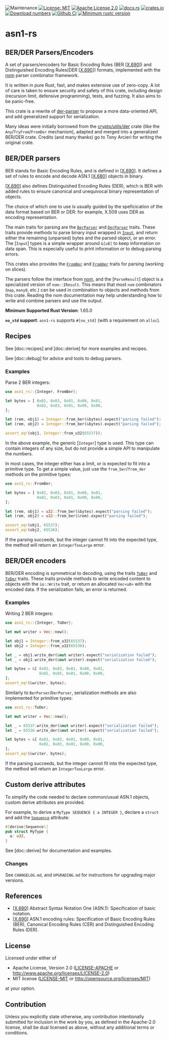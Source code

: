 ![Maintenance](https://img.shields.io/badge/maintenance-activly--developed-brightgreen.svg)
[![License: MIT](https://img.shields.io/badge/License-MIT-yellow.svg)](./LICENSE-MIT)
[![Apache License 2.0](https://img.shields.io/badge/License-Apache%202.0-blue.svg)](./LICENSE-APACHE)
[![docs.rs](https://docs.rs/asn1-rs/badge.svg)](https://docs.rs/asn1-rs)
[![crates.io](https://img.shields.io/crates/v/asn1-rs.svg)](https://crates.io/crates/asn1-rs)
[![Download numbers](https://img.shields.io/crates/d/asn1-rs.svg)](https://crates.io/crates/asn1-rs)
[![Github CI](https://github.com/rusticata/asn1-rs/workflows/Continuous%20integration/badge.svg)](https://github.com/rusticata/asn1-rs/actions)
[![Minimum rustc version](https://img.shields.io/badge/rustc-1.65.0+-lightgray.svg)](#rust-version-requirements)

# asn1-rs

<!-- cargo-rdme start -->

## BER/DER Parsers/Encoders

A set of parsers/encoders for Basic Encoding Rules (BER [[X.690]]) and Distinguished Encoding Rules(DER
[[X.690]]) formats, implemented with the [nom] parser combinator framework.

It is written in pure Rust, fast, and makes extensive use of zero-copy. A lot of care is taken
to ensure security and safety of this crate, including design (recursion limit, defensive
programming), tests, and fuzzing. It also aims to be panic-free.

This crate is a rewrite of [der-parser](https://crates.io/crates/der-parser) to propose a more data-oriented API,
and add generalized support for serialization.

Many ideas were initially borrowed from the [crypto/utils/der](https://github.com/RustCrypto/utils/tree/master/der) crate (like
the `Any`/`TryFrom`/`FromDer` mechanism), adapted and merged into a generalized BER/DER crate.
Credits (and many thanks) go to Tony Arcieri for writing the original crate.

## BER/DER parsers

BER stands for Basic Encoding Rules, and is defined in [[X.690]]. It defines a set of rules to
encode and decode ASN.1 [[X.680]] objects in binary.

[[X.690]] also defines Distinguished Encoding Rules (DER), which is BER with added rules to
ensure canonical and unequivocal binary representation of objects.

The choice of which one to use is usually guided by the speficication of the data format based
on BER or DER: for example, X.509 uses DER as encoding representation.

The main traits for parsing are the [`BerParser`](https://docs.rs/asn1-rs/latest/asn1_rs/from_ber/trait.BerParser.html) and
[`DerParser`](https://docs.rs/asn1-rs/latest/asn1_rs/from_der/trait.DerParser.html) traits.
These traits provide methods to parse binary input wrapped in
[`Input`](https://docs.rs/asn1-rs/latest/asn1_rs/input/struct.Input.html), and return either the remaining (unparsed) bytes and the
parsed object, or an error.
The [`Input`] types is a simple wrapper around `&[u8]` to keep information on data span. This is
especially useful to print information or to debug parsing errors.

This crates also provides the [`FromBer`](https://docs.rs/asn1-rs/latest/asn1_rs/from_ber/trait.FromBer.html) and
[`FromDer`](https://docs.rs/asn1-rs/latest/asn1_rs/from_der/trait.FromDer.html) traits for parsing (working on slices).

The parsers follow the interface from [nom], and the [`ParseResult`] object is a specialized version
of `nom::IResult`. This means that most `nom` combinators (`map`, `many0`, etc.) can be used in
combination to objects and methods from this crate. Reading the nom documentation may
help understanding how to write and combine parsers and use the output.

**Minimum Supported Rust Version**: 1.65.0

**`no_std` support**: `asn1-rs` supports `#[no_std]` (with a requirement on `alloc`).

## Recipes

See [doc::recipes] and [doc::derive] for more examples and recipes.

See [doc::debug] for advice and tools to debug parsers.

### Examples

Parse 2 BER integers:

```rust
use asn1_rs::{Integer, FromBer};

let bytes = [ 0x02, 0x03, 0x01, 0x00, 0x01,
              0x02, 0x03, 0x01, 0x00, 0x00,
];

let (rem, obj1) = Integer::from_ber(&bytes).expect("parsing failed");
let (rem, obj2) = Integer::from_ber(&bytes).expect("parsing failed");

assert_eq!(obj1, Integer::from_u32(65537));
```

In the above example, the generic [`Integer`] type is used. This type can contain integers of any
size, but do not provide a simple API to manipulate the numbers.

In most cases, the integer either has a limit, or is expected to fit into a primitive type.
To get a simple value, just use the `from_ber`/`from_der` methods on the primitive types:

```rust
use asn1_rs::FromBer;

let bytes = [ 0x02, 0x03, 0x01, 0x00, 0x01,
              0x02, 0x03, 0x01, 0x00, 0x00,
];

let (rem, obj1) = u32::from_ber(&bytes).expect("parsing failed");
let (rem, obj2) = u32::from_ber(&rem).expect("parsing failed");

assert_eq!(obj1, 65537);
assert_eq!(obj2, 65536);
```

If the parsing succeeds, but the integer cannot fit into the expected type, the method will return
an `IntegerTooLarge` error.

## BER/DER encoders

BER/DER encoding is symmetrical to decoding, using the traits
[`ToBer`](https://docs.rs/asn1-rs/latest/asn1_rs/to_ber/trait.ToBer.html) and [`ToDer`](https://docs.rs/asn1-rs/latest/asn1_rs/to_der/trait.ToDer.html) traits.
These traits provide methods to write encoded content to objects with the `io::Write` trait,
or return an allocated `Vec<u8>` with the encoded data.
If the serialization fails, an error is returned.

### Examples

Writing 2 BER integers:

```rust
use asn1_rs::{Integer, ToDer};

let mut writer = Vec::new();

let obj1 = Integer::from_u32(65537);
let obj2 = Integer::from_u32(65536);

let _ = obj1.write_der(&mut writer).expect("serialization failed");
let _ = obj2.write_der(&mut writer).expect("serialization failed");

let bytes = &[ 0x02, 0x03, 0x01, 0x00, 0x01,
               0x02, 0x03, 0x01, 0x00, 0x00,
];
assert_eq!(&writer, bytes);
```

Similarly to `BerParser`/`DerParser`, serialization methods are also implemented for primitive types:

```rust
use asn1_rs::ToDer;

let mut writer = Vec::new();

let _ = 65537.write_der(&mut writer).expect("serialization failed");
let _ = 65536.write_der(&mut writer).expect("serialization failed");

let bytes = &[ 0x02, 0x03, 0x01, 0x00, 0x01,
               0x02, 0x03, 0x01, 0x00, 0x00,
];
assert_eq!(&writer, bytes);
```

If the parsing succeeds, but the integer cannot fit into the expected type, the method will return
an `IntegerTooLarge` error.

## Custom derive attributes

To simplify the code needed to declare common/usual ASN.1 objects, custom derive attributes are provided.

For example, to derive a `MyType SEQUENCE { a INTEGER }`, declare a `struct` and add the [`Sequence`](derive::Sequence) attribute:
```rust
#[derive(Sequence)]
pub struct MyType {
  a: u32,
}
```

See [doc::derive] for documentation and examples.


### Changes

See `CHANGELOG.md`, and `UPGRADING.md` for instructions for upgrading major versions.

## References

- [[X.680]] Abstract Syntax Notation One (ASN.1): Specification of basic notation.
- [[X.690]] ASN.1 encoding rules: Specification of Basic Encoding Rules (BER), Canonical
  Encoding Rules (CER) and Distinguished Encoding Rules (DER).

[X.680]: http://www.itu.int/rec/T-REC-X.680/en "Abstract Syntax Notation One (ASN.1):
  Specification of basic notation."
[X.690]: https://www.itu.int/rec/T-REC-X.690/en "ASN.1 encoding rules: Specification of
  Basic Encoding Rules (BER), Canonical Encoding Rules (CER) and Distinguished Encoding Rules
  (DER)."
[nom]: https://github.com/Geal/nom "Nom parser combinator framework"

<!-- cargo-rdme end -->

## License

Licensed under either of

 * Apache License, Version 2.0
   ([LICENSE-APACHE](LICENSE-APACHE) or http://www.apache.org/licenses/LICENSE-2.0)
 * MIT license
   ([LICENSE-MIT](LICENSE-MIT) or http://opensource.org/licenses/MIT)

at your option.

## Contribution

Unless you explicitly state otherwise, any contribution intentionally submitted
for inclusion in the work by you, as defined in the Apache-2.0 license, shall be
dual licensed as above, without any additional terms or conditions.
